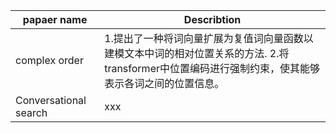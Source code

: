 papaer name | Describtion
------------ | -------------
complex order | 1.提出了一种将词向量扩展为复值词向量函数以建模文本中词的相对位置关系的方法. 2.将transformer中位置编码进行强制约束，使其能够表示各词之间的位置信息。
Conversational search | xxx
